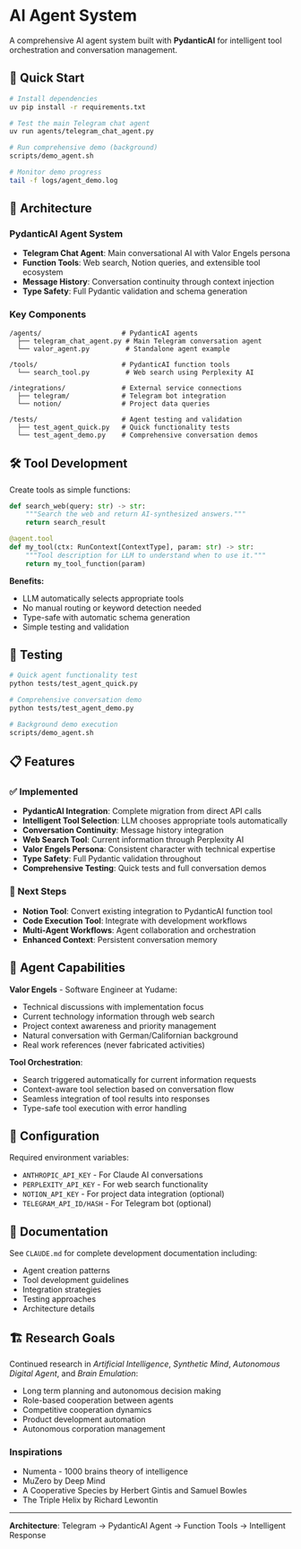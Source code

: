 # AI Agent System

A comprehensive AI agent system built with **PydanticAI** for intelligent tool orchestration and conversation management.

## 🚀 Quick Start

```bash
# Install dependencies
uv pip install -r requirements.txt

# Test the main Telegram chat agent
uv run agents/telegram_chat_agent.py

# Run comprehensive demo (background)
scripts/demo_agent.sh

# Monitor demo progress
tail -f logs/agent_demo.log
```

## 🤖 Architecture

### PydanticAI Agent System
- **Telegram Chat Agent**: Main conversational AI with Valor Engels persona
- **Function Tools**: Web search, Notion queries, and extensible tool ecosystem
- **Message History**: Conversation continuity through context injection
- **Type Safety**: Full Pydantic validation and schema generation

### Key Components

```
/agents/                    # PydanticAI agents
  ├── telegram_chat_agent.py # Main Telegram conversation agent
  └── valor_agent.py         # Standalone agent example

/tools/                     # PydanticAI function tools
  └── search_tool.py         # Web search using Perplexity AI

/integrations/              # External service connections
  ├── telegram/             # Telegram bot integration
  └── notion/               # Project data queries

/tests/                     # Agent testing and validation
  ├── test_agent_quick.py   # Quick functionality tests
  └── test_agent_demo.py    # Comprehensive conversation demos
```

## 🛠️ Tool Development

Create tools as simple functions:

```python
def search_web(query: str) -> str:
    """Search the web and return AI-synthesized answers."""
    return search_result

@agent.tool
def my_tool(ctx: RunContext[ContextType], param: str) -> str:
    """Tool description for LLM to understand when to use it."""
    return my_tool_function(param)
```

**Benefits:**
- LLM automatically selects appropriate tools
- No manual routing or keyword detection needed
- Type-safe with automatic schema generation
- Simple testing and validation

## 🧪 Testing

```bash
# Quick agent functionality test
python tests/test_agent_quick.py

# Comprehensive conversation demo
python tests/test_agent_demo.py

# Background demo execution
scripts/demo_agent.sh
```

## 📋 Features

### ✅ Implemented
- **PydanticAI Integration**: Complete migration from direct API calls
- **Intelligent Tool Selection**: LLM chooses appropriate tools automatically  
- **Conversation Continuity**: Message history integration
- **Web Search Tool**: Current information through Perplexity AI
- **Valor Engels Persona**: Consistent character with technical expertise
- **Type Safety**: Full Pydantic validation throughout
- **Comprehensive Testing**: Quick tests and full conversation demos

### 🔮 Next Steps
- **Notion Tool**: Convert existing integration to PydanticAI function tool
- **Code Execution Tool**: Integrate with development workflows
- **Multi-Agent Workflows**: Agent collaboration and orchestration
- **Enhanced Context**: Persistent conversation memory

## 🎯 Agent Capabilities

**Valor Engels** - Software Engineer at Yudame:
- Technical discussions with implementation focus
- Current technology information through web search
- Project context awareness and priority management
- Natural conversation with German/Californian background
- Real work references (never fabricated activities)

**Tool Orchestration**:
- Search triggered automatically for current information requests
- Context-aware tool selection based on conversation flow
- Seamless integration of tool results into responses
- Type-safe tool execution with error handling

## 🔧 Configuration

Required environment variables:
- `ANTHROPIC_API_KEY` - For Claude AI conversations
- `PERPLEXITY_API_KEY` - For web search functionality
- `NOTION_API_KEY` - For project data integration (optional)
- `TELEGRAM_API_ID/HASH` - For Telegram bot (optional)

## 📖 Documentation

See `CLAUDE.md` for complete development documentation including:
- Agent creation patterns
- Tool development guidelines
- Integration strategies
- Testing approaches
- Architecture details

## 🏗️ Research Goals

Continued research in _Artificial Intelligence_, _Synthetic Mind_, _Autonomous Digital Agent_, and _Brain Emulation_:

- Long term planning and autonomous decision making
- Role-based cooperation between agents
- Competitive cooperation dynamics
- Product development automation
- Autonomous corporation management

### Inspirations
- Numenta - 1000 brains theory of intelligence
- MuZero by Deep Mind
- A Cooperative Species by Herbert Gintis and Samuel Bowles
- The Triple Helix by Richard Lewontin

---

**Architecture**: Telegram → PydanticAI Agent → Function Tools → Intelligent Response